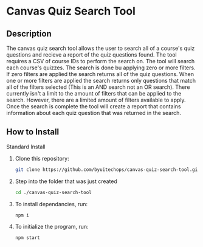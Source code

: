 # Canvas Quiz Search Tool

## Description 
The canvas quiz search tool allows the user to search all of a course's quiz questions and recieve a report of the quiz questions found.
The tool requires a CSV of course IDs to perform the search on. The tool will search each course's quizzes. The search is done bu applying zero or 
more filters. If zero filters are applied the search returns all of the quiz questions. When one or more filters are applied the search 
returns only questions that match all of the filters selected (This is an AND search not an OR search). There currently isn't a limit to
the amount of filters that can be applied to the search. However, there are a limited amount of filters available to apply. Once the 
search is complete the tool will create a report that contains information about each quiz question that was returned in the search.

## How to Install

Standard Install

1. Clone this repository:
    ```bash
    git clone https://github.com/byuitechops/canvas-quiz-search-tool.git
    ```
1. Step into the folder that was just created 
    ```bash
    cd ./canvas-quiz-search-tool
    ```
1. To install dependancies, run:
    ```bash
    npm i
    ```

1. To initialize the program, run:
    ```bash
    npm start
    ```
